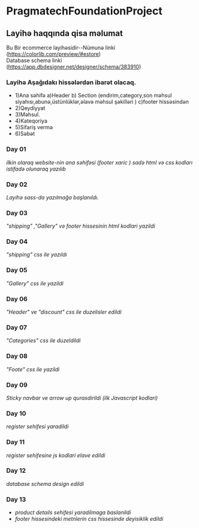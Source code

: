 # PragmatechFoundationProject
## Layihə haqqında qisa məlumat 
Bu Bir ecommerce layihəsidir--Nümunə linki (https://colorlib.com/preview/#estore)  
Database schema linki (https://app.dbdesigner.net/designer/schema/383910) 
### Layihə Aşağıdakı hissələrdən ibarət olacaq. 
* 1)Ana səhifə a)Header b) Section (endirim,category,son məhsul siyahısı,abunə,üstünlüklər,əlavə məhsul şəkilləri ) c)footer hissəsindən 
* 2)Qeydiyyat 
* 3)Məhsul.
* 4)Kateqoriya
* 5)Sifariş vermə
* 6)Səbət   
### Day 01 
*ilkin olaraq website-nin ana səhifəsi (footer xaric ) sadə html və css kodları istifadə olunaraq yazılıb*
### Day 02 
*Layihə sass-da yazılmağa başlanıldı.*
### Day 03 
*"shipping" ,"Gallery" və footer hissesinin  html kodlari yazildi*
### Day 04 
*"shipping" css ile yazıldı*
### Day 05
*"Gallery" css ile yazildi*
### Day 06 
*"Header" ve "discount" css ile duzelisler edildi*
### Day 07 
*"Categories" css ile duzeldildi*
### Day 08 
*"Foote" css ile yazildi*
### Day 09
*Sticky navbar ve arrow up qurasdirildi (ilk Javascript kodlari)*
### Day 10 
*register sehifesi yaradildi*
### Day 11 
*register sehifesine js kodlari elave edildi*
### Day 12 
*database schema design edildi*
### Day 13
* *product details sehifesi yaradilmaga baslanildi* 
* *footer hissesindeki metnlerin css hissesinde deyisiklik edildi*






